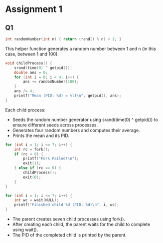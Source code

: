 # Assignment 1

## Q1
```c
int randomNumber(int n) { return (rand() % n) + 1; }
```
This helper function generates a random number between 1 and n (in this case, between 1 and 100).

```c
void childProcess() {
    srand(time(0) ^ getpid());
    double ans = 0;
    for (int i = 0; i < 4; i++) {
        ans += randomNumber(100);
    }
    ans /= 4;
    printf("Mean (PID: %d) = %lf\n", getpid(), ans);
}
```
Each child process:
- Seeds the random number generator using srand(time(0) ^ getpid()) to ensure different seeds across processes.
- Generates four random numbers and computes their average.
- Prints the mean and its PID.

```c
for (int i = 1; i <= 7; i++) {
    int rc = fork();
    if (rc < 0) {
        printf("Fork Failed!\n");
        exit(1);
    } else if (rc == 0) {
        childProcess();
        exit(0);
    }
}

for (int i = 1; i <= 7; i++) {
    int wc = wait(NULL);
    printf("Finished child %d (PID: %d)\n", i, wc);
}
```
- The parent creates seven child processes using fork().
- After creating each child, the parent waits for the child to complete using wait().
- The PID of the completed child is printed by the parent.

